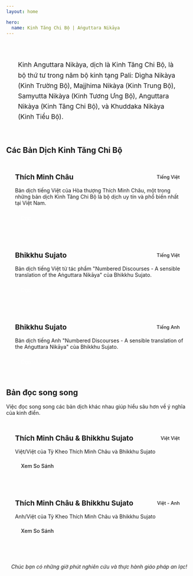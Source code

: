 ```yaml
---
layout: home

hero:
  name: Kinh Tăng Chi Bộ | Aṅguttara Nikāya
---
```



<div class="hero-section">
  <div class="hero-content">
    <p class="hero-description">
      Kinh Anguttara Nikàya, dịch là Kinh Tăng Chi Bộ, là bộ thứ tư trong năm bộ kinh tạng Pali: Dìgha Nikàya (Kinh Trường Bộ), Majjhima Nikàya (Kinh Trung Bộ), Samyutta Nikàya (Kinh Tương Ưng Bộ), Anguttara Nikàya (Kinh Tăng Chi Bộ), và Khuddaka Nikàya (Kinh Tiểu Bộ).
    </p>
  </div>
</div>

## Các Bản Dịch Kinh Tăng Chi Bộ

<div class="translation-collection">
  <div class="translation-card">
    <div class="translation-header">
      <h3>Thích Minh Châu</h3>
      <span class="language-tag">Tiếng Việt</span>
    </div>
    <div class="translation-content">
      <p>Bản dịch tiếng Việt của Hòa thượng Thích Minh Châu, một trong những bản dịch Kinh Tăng Chi Bộ là bộ dịch uy tín và phổ biến nhất tại Việt Nam.</p>
      <div class="card-actions">
        <a href="/kinhtangchi/thichminhchau/cover.html" class="primary-button">Đọc</a>
      </div>
    </div>
  </div>

  <div class="translation-card">
    <div class="translation-header">
      <h3>Bhikkhu Sujato</h3>
      <span class="language-tag">Tiếng Việt</span>
    </div>
    <div class="translation-content">
      <p>Bản dịch tiếng Việt từ tác phẩm "Numbered Discourses - A sensible translation of the Aṅguttara Nikāya" của Bhikkhu Sujato.</p>
      <div class="card-actions">
        <a href="/kinhtangchi/sujato-vi/cover.html" class="primary-button">Đọc</a>
      </div>
    </div>
  </div>

  <div class="translation-card">
    <div class="translation-header">
      <h3>Bhikkhu Sujato</h3>
      <span class="language-tag">Tiếng Anh</span>
    </div>
    <div class="translation-content">
      <p>Bản dịch tiếng Anh "Numbered Discourses - A sensible translation of the Aṅguttara Nikāya" của Bhikkhu Sujato.</p>
      <div class="card-actions">
        <a href="/kinhtangchi/sujato-en/cover.html" class="primary-button">Đọc</a>
      </div>
    </div>
  </div>
</div>

## Bản đọc song song

<div class="comparison-section">
  <p class="comparison-intro">
    Việc đọc song song các bản dịch khác nhau giúp hiểu sâu hơn về ý nghĩa của kinh điển.
  </p>

  <div class="comparison-grid">
    <div class="comparison-card">
      <div class="comparison-header">
        <h3>Thích Minh Châu & Bhikkhu Sujato</h3>
        <span class="comparison-tag">Việt Việt</span>
      </div>
      <p>Việt/Việt của Tỳ Kheo Thích Minh Châu và Bhikkhu Sujato</p>
      <a href="/kinhtangchi/c-sujato-tmc-vi/mucluc.html" class="secondary-button">Xem So Sánh</a>
    </div>

  <div class="comparison-card">
      <div class="comparison-header">
        <h3>Thích Minh Châu & Bhikkhu Sujato</h3>
        <span class="comparison-tag">Việt - Anh</span>
      </div>
      <p>Anh/Việt của Tỳ Kheo Thích Minh Châu và Bhikkhu Sujato</p>
      <a href="/kinhtangchi/c-sujato-tmc-en/mucluc.html" class="secondary-button">Xem So Sánh</a>
    </div>
  </div>
</div>


<div class="closing-message">
  <p>Chúc bạn có những giờ phút nghiên cứu và thực hành giáo pháp an lạc!</p>
</div>

<style>
.subtitle {
  font-size: 0.6em;
  color: var(--vp-c-text-2);
  font-weight: normal;
  margin-left: 10px;
}

.hero-section {
  background-color: var(--vp-c-bg-soft);
  border-radius: 8px;
  padding: 2rem;
  margin: 2rem 0;
  border-left: 4px solid var(--vp-c-brand);
}

.hero-description {
  font-size: 1.1rem;
  line-height: 1.6;
  margin: 0;
}

.translation-collection,
.comparison-grid,
.sutra-categories {
  display: grid;
  grid-template-columns: repeat(auto-fill, minmax(300px, 1fr));
  gap: 1.5rem;
  margin: 1.5rem 0;
}

.translation-card,
.comparison-card,
.category-card {
  background-color: var(--vp-c-bg-soft);
  border-radius: 8px;
  padding: 1.5rem;
  transition: transform 0.3s ease, box-shadow 0.3s ease;
  border: 1px solid var(--vp-c-divider);
}

.translation-card:hover,
.comparison-card:hover,
.category-card:hover {
  transform: translateY(-5px);
  box-shadow: 0 5px 15px rgba(0, 0, 0, 0.1);
}

.translation-header,
.comparison-header {
  margin-bottom: 1rem;
  display: flex;
  justify-content: space-between;
  align-items: center;
}

.translation-header h3,
.comparison-header h3,
.category-card h3 {
  margin: 0;
  font-size: 1.2rem;
}

.language-tag,
.comparison-tag {
  background-color: var(--vp-c-brand-soft);
  color: var(--vp-c-brand-dark);
  padding: 0.2rem 0.6rem;
  border-radius: 4px;
  font-size: 0.8rem;
  font-weight: 500;
}

.card-actions {
  margin-top: 1rem;
}

.primary-button,
.secondary-button,
.text-button {
  display: inline-block;
  padding: 0.5rem 1rem;
  border-radius: 4px;
  text-decoration: none;
  font-weight: 500;
  transition: background-color 0.3s ease;
}

.primary-button {
  background-color: var(--vp-c-brand);
  color: white;
}

.primary-button:hover {
  background-color: var(--vp-c-brand-dark);
}

.secondary-button {
  background-color: var(--vp-c-bg-mute);
  color: var(--vp-c-text-1);
  border: 1px solid var(--vp-c-divider);
}

.secondary-button:hover {
  background-color: var(--vp-c-bg-soft);
}

.text-button {
  color: var(--vp-c-brand);
  padding: 0.5rem 0;
}

.text-button:hover {
  text-decoration: underline;
}

.comparison-intro {
  margin-bottom: 1.5rem;
  grid-column: 1 / -1;
}

.usage-guide {
  margin: 2rem 0;
}

.guide-step {
  display: flex;
  margin-bottom: 1.5rem;
  align-items: flex-start;
}

.step-number {
  background-color: var(--vp-c-brand);
  color: white;
  width: 30px;
  height: 30px;
  border-radius: 50%;
  display: flex;
  align-items: center;
  justify-content: center;
  font-weight: bold;
  margin-right: 1rem;
  flex-shrink: 0;
}

.step-content h4 {
  margin-top: 0;
  margin-bottom: 0.5rem;
}

.closing-message {
  text-align: center;
  margin: 3rem 0 1rem;
  font-style: italic;
  color: var(--vp-c-text-2);
}

@media (max-width: 768px) {
  .translation-collection,
  .comparison-grid,
  .sutra-categories {
    grid-template-columns: 1fr;
  }

  .hero-section {
    padding: 1.5rem;
  }

  .hero-description {
    font-size: 1rem;
  }
}
</style>
